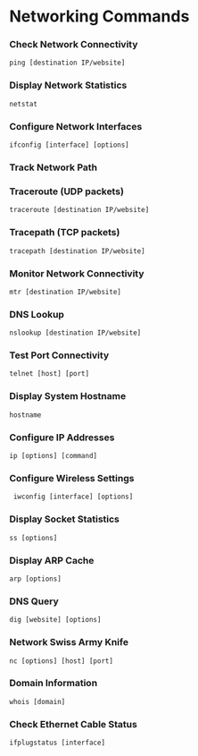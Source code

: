 # Networking Commands

### Check Network Connectivity
``` ping [destination IP/website] ```

### Display Network Statistics
``` netstat ```

### Configure Network Interfaces
``` ifconfig [interface] [options] ```

### Track Network Path
### Traceroute (UDP packets)
``` traceroute [destination IP/website] ```
### Tracepath (TCP packets)
``` tracepath [destination IP/website] ```

### Monitor Network Connectivity
``` mtr [destination IP/website] ```

### DNS Lookup
``` nslookup [destination IP/website] ```

### Test Port Connectivity
``` telnet [host] [port] ```

### Display System Hostname
``` hostname ```

### Configure IP Addresses
``` ip [options] [command] ```

### Configure Wireless Settings
``` iwconfig [interface] [options]```

### Display Socket Statistics
``` ss [options] ```

### Display ARP Cache
```arp [options] ```

### DNS Query
```dig [website] [options] ```

### Network Swiss Army Knife
```nc [options] [host] [port] ```

### Domain Information
```whois [domain]```

### Check Ethernet Cable Status
```ifplugstatus [interface]```

